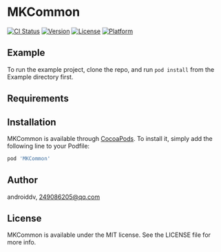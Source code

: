 # MKCommon

[![CI Status](https://img.shields.io/travis/androiddv/MKCommon.svg?style=flat)](https://travis-ci.org/androiddv/MKCommon)
[![Version](https://img.shields.io/cocoapods/v/MKCommon.svg?style=flat)](https://cocoapods.org/pods/MKCommon)
[![License](https://img.shields.io/cocoapods/l/MKCommon.svg?style=flat)](https://cocoapods.org/pods/MKCommon)
[![Platform](https://img.shields.io/cocoapods/p/MKCommon.svg?style=flat)](https://cocoapods.org/pods/MKCommon)

## Example

To run the example project, clone the repo, and run `pod install` from the Example directory first.

## Requirements

## Installation

MKCommon is available through [CocoaPods](https://cocoapods.org). To install
it, simply add the following line to your Podfile:

```ruby
pod 'MKCommon'
```

## Author

androiddv, 249086205@qq.com

## License

MKCommon is available under the MIT license. See the LICENSE file for more info.
